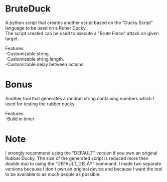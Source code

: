 # BruteDuck

A python script that creates another script based on the "Ducky Script" language to be used on a Ruber Ducky.\
The script created can be used to execute a "Brute Force" attack on given target.

Features:\
  -Customizable string.\
  -Customizable string length.\
  -Customizable delay between actions.

# Bonus

Another tool that generates a random string containing numbers which I used for testing the rubber ducky.

Features:\
  -Build in timer
  
  # Note
  I strongly recommend using the "DEFAULT" version if you own an original Rubber Ducky. The size of the generated script is reduced more  then double duo to using the "DEFAULT_DELAY" command. I made two separate versions because I don't own an original device and because I want the tool to be available to as much people as possible.
